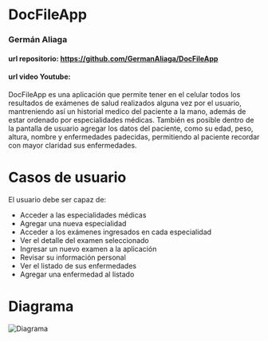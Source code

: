 
# DocFileApp
### Germán Aliaga
#### url repositorio: https://github.com/GermanAliaga/DocFileApp
#### url video Youtube: 
DocFileApp es una aplicación que permite tener en el celular todos los resultados de exámenes de salud realizados alguna vez por el usuario, mantreniendo así un historial medico del paciente a la mano, además de estar ordenado por especialidades médicas.
También es posible dentro de la pantalla de usuario agregar los datos del paciente, como su edad, peso, altura, nombre y enfermedades padecidas, permitiendo al paciente recordar con mayor claridad sus enfermedades.

# Casos de usuario

El usuario debe ser capaz de:

- Acceder a las especialidades médicas
- Agregar una nueva especialidad
- Acceder a los exámenes ingresados en cada especialidad
- Ver el detalle del examen seleccionado
- Ingresar un nuevo examen a la aplicación
- Revisar su información personal
- Ver el listado de sus enfermedades
- Agregar una enfermedad al listado

# Diagrama


![Diagrama](https://drive.google.com/file/d/1QtKj9wij_sIIU7krjWIvW2Hn6on0T3o4/view?usp=sharing)

